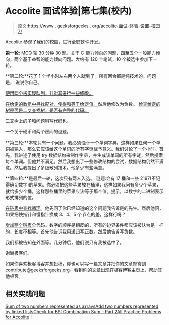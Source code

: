 # Accolite 面试体验|第七集(校内)

> 原文:[https://www . geeksforgeeks . org/accolite-面试-体验-设置-校园 7/](https://www.geeksforgeeks.org/accolite-interview-experience-set-7-on-campus/)

Accolite 参观了我们的校园，进行全职软件开发。

**第一轮:** MCQ 轮 30 分钟 30 题。关于 C 能力倾向的问题，四至五个一般能力倾向，两个基于益智的能力倾向问题。大约有 120 个笔试，10 个被选中参加下一轮。

 **第二轮:**花了 1 个半小时左右两个人就到了。所有回合都是纯技术的。问题是，
说说你自己。

[使用两个栈实现队列，并对其进行一些修改。](https://practice.geeksforgeeks.org/problems/queue-using-two-stacks/1)

[在给定的数组中寻找配对，使得和等于给定值。](https://practice.geeksforgeeks.org/problems/key-pair/0)然后他修改为负数。
[检查给定的树是否是二叉查找树，是否有完整的代码。](https://practice.geeksforgeeks.org/problems/check-for-bst/1)

[二叉树上的子和问题叫写代码也。](https://practice.geeksforgeeks.org/problems/children-sum-parent/1)

一个关于硬币和两个房间的谜题。

 **第三轮:**本轮只有一个问题。我必须设计一个单词字典，这样如果任何一个单词被输入，那么它应该给这个单词的所有字谜赋予意义。我们讨论了一个小时。首先，我讲述了使用 try 数据结构来制作字典，并生成该单词的所有字谜，然后搜索每个单词。但他并不满足。然后我想出了一些修改结构的尝试，数据结构仍然不满意。然后我提出了多级散列技术。他多少有些满意。

 **第四轮:**是最后一轮，这次只有两人入选。
谜题:会有 17 桶和一些 2197(不记得确切数字)的苹果。你必须把这些苹果放在桶里，这样如果我问有多少个苹果，就给多少个桶，这样那些桶里的苹果应该等于那个值。提示，以数字的二进制表示形式排列的位。

[在链表中查找循环](https://practice.geeksforgeeks.org/problems/detect-loop-in-linked-list/1)。他先问了你已经知道的这个问题我告诉是的先生。然后他问，如果把快指针和慢指针换成 3、4、5 个节点的差，这样行吗？

[增加两个链表](https://practice.geeksforgeeks.org/problems/add-two-numbers-represented-by-linked-lists/1)全代码。数字的顺序是相反的，所有的边界条件都应该被认为是一样的，长度不相等。首先他告诉我用递归写正数。然后他告诉写负数。

我们都被告知在外面等。几分钟后，他们说只有我被选中了。

谢谢极客们。

如果你喜欢极客博客并想投稿，你也可以写一篇文章并把你的文章邮寄到 contribute@geeksforgeeks.org。看到你的文章出现在极客博客主页上，帮助其他极客。

## 相关实践问题

[Sum of two numbers represented as arrays](https://practice.geeksforgeeks.org/problems/sum-of-two-numbers-represented-as-arrays/0)[Add two numbers represented by linked lists](https://practice.geeksforgeeks.org/problems/add-two-numbers-represented-by-linked-lists/1)[Check for BST](https://practice.geeksforgeeks.org/problems/check-for-bst/1)[Combination Sum – Part 2](https://practice.geeksforgeeks.org/problems/combination-sum-part-2/0)[All Practice Problems for Accolite](https://practice.geeksforgeeks.org/company/Accolite/) !